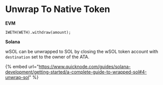 # Unwrap To Native Token

**EVM**

```solidity
IWETH(WETH).withdraw(amount);
```

**Solana**

wSOL can be unwrapped to SOL by closing the wSOL token account with `destination` set to the owner of the ATA.

{% embed url="https://www.quicknode.com/guides/solana-development/getting-started/a-complete-guide-to-wrapped-sol#4-unwrap-sol" %}
